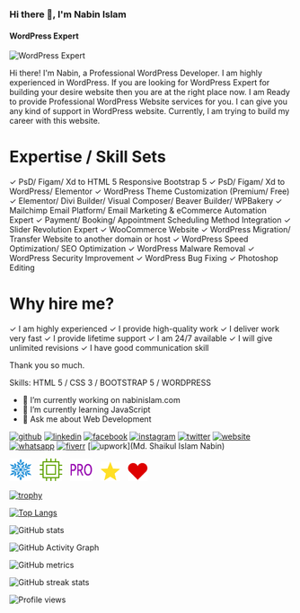 ### Hi there 👋, I'm Nabin Islam
#### WordPress Expert
![WordPress Expert](https://content.invisioncic.com/u312729/monthly_2021_08/1582523927_NabinIslam.png.d55e49c6811efa608064bddb76a76a1b.png)

Hi there!
I'm Nabin, a Professional WordPress Developer. I am highly experienced in WordPress. If you are looking for WordPress Expert for building your desire website then you are at the right place now. I am Ready to provide Professional WordPress Website services for you. I can give you any kind of support in WordPress website.
Currently, I am trying to build my career with this website.

Expertise / Skill Sets
=
✓ PsD/ Figam/ Xd to HTML 5 Responsive Bootstrap 5
✓ PsD/ Figam/ Xd to WordPress/ Elementor
✓ WordPress Theme Customization (Premium/ Free)
✓ Elementor/ Divi Builder/ Visual Composer/ Beaver Builder/ WPBakery
✓ Mailchimp Email Platform/ Email Marketing & eCommerce Automation Expert
✓ Payment/ Booking/ Appointment Scheduling Method Integration
✓ Slider Revolution Expert
✓ WooCommerce Website
✓ WordPress Migration/ Transfer Website to another domain or host
✓ WordPress Speed Optimization/ SEO Optimization
✓ WordPress Malware Removal
✓ WordPress Security Improvement
✓ WordPress Bug Fixing
✓ Photoshop Editing

Why hire me?
=
✓ I am highly experienced
✓ I provide high-quality work
✓ I deliver work very fast
✓ I provide lifetime support
✓ I am 24/7 available
✓ I will give unlimited revisions
✓ I have good communication skill

Thank you so much.

Skills: HTML 5 / CSS 3 / BOOTSTRAP 5 / WORDPRESS

- 🔭 I’m currently working on nabinislam.com 
- 🌱 I’m currently learning JavaScript 
- 💬 Ask me about Web Development 


[<img src='https://cdn.jsdelivr.net/npm/simple-icons@3.0.1/icons/github.svg' alt='github' height='40'>](https://github.com/NabinIslam)  [<img src='https://cdn.jsdelivr.net/npm/simple-icons@3.0.1/icons/linkedin.svg' alt='linkedin' height='40'>](https://www.linkedin.com/in/nabinislam/)  [<img src='https://cdn.jsdelivr.net/npm/simple-icons@3.0.1/icons/facebook.svg' alt='facebook' height='40'>](https://www.facebook.com/nabin.islam2)  [<img src='https://cdn.jsdelivr.net/npm/simple-icons@3.0.1/icons/instagram.svg' alt='instagram' height='40'>](https://www.instagram.com/nabin_islam/)  [<img src='https://cdn.jsdelivr.net/npm/simple-icons@3.0.1/icons/twitter.svg' alt='twitter' height='40'>](https://twitter.com/NabinIslam8)  [<img src='https://cdn.jsdelivr.net/npm/simple-icons@3.0.1/icons/icloud.svg' alt='website' height='40'>](nabinislam.com)  [<img src='https://cdn.jsdelivr.net/npm/simple-icons@3.0.1/icons/whatsapp.svg' alt='whatsapp' height='40'>](+8801743724938)  [<img src='https://cdn.jsdelivr.net/npm/simple-icons@3.0.1/icons/fiverr.svg' alt='fiverr' height='40'>](nabin_islam)  [<img src='https://cdn.jsdelivr.net/npm/simple-icons@3.0.1/icons/upwork.svg' alt='upwork' height='40'>](Md. Shaikul Islam Nabin)  

<a href='https://archiveprogram.github.com/'><img src='https://raw.githubusercontent.com/acervenky/animated-github-badges/master/assets/acbadge.gif' width='40' height='40'></a> <a href='https://docs.github.com/en/developers'><img src='https://raw.githubusercontent.com/acervenky/animated-github-badges/master/assets/devbadge.gif' width='40' height='40'></a> <a href='https://github.com/pricing'><img src='https://raw.githubusercontent.com/acervenky/animated-github-badges/master/assets/pro.gif' width='40' height='40'></a> <a href='https://stars.github.com/'><img src='https://raw.githubusercontent.com/acervenky/animated-github-badges/master/assets/starbadge.gif' width='35' height='35'></a> <a href='https://docs.github.com/en/github/supporting-the-open-source-community-with-github-sponsors'><img src='https://raw.githubusercontent.com/acervenky/animated-github-badges/master/assets/sponsorbadge.gif' width='35' height='35'></a> 

[![trophy](https://github-profile-trophy.vercel.app/?username=NabinIslam)](https://github.com/ryo-ma/github-profile-trophy)

[![Top Langs](https://github-readme-stats.vercel.app/api/top-langs/?username=NabinIslam)](https://github.com/anuraghazra/github-readme-stats)

![GitHub stats](https://github-readme-stats.vercel.app/api?username=NabinIslam&show_icons=true&count_private=true)  

![GitHub Activity Graph](https://activity-graph.herokuapp.com/graph?username=NabinIslam)  

![GitHub metrics](https://metrics.lecoq.io/NabinIslam)  

![GitHub streak stats](https://github-readme-streak-stats.herokuapp.com/?user=NabinIslam)  

![Profile views](https://gpvc.arturio.dev/NabinIslam)  
